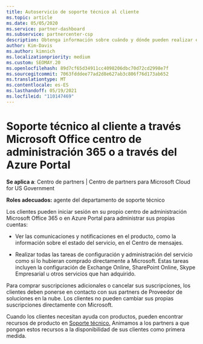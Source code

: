 ```yaml
---
title: Autoservicio de soporte técnico al cliente
ms.topic: article
ms.date: 05/05/2020
ms.service: partner-dashboard
ms.subservice: partnercenter-csp
description: Obtenga información sobre cuándo y dónde pueden realizar el autoservicio los clientes para administrar sus propias cuentas y cuándo deben ponerse en contacto con Proveedor de soluciones en la nube asociado.
author: Kim-Davis
ms.author: kimnich
ms.localizationpriority: medium
ms.custom: SEOMAY.20
ms.openlocfilehash: 89d7cf65d34911cc4098206dbc70d72cd2998e7f
ms.sourcegitcommit: 7063fdddee77ad2d8e627ab3c806f76d173ab652
ms.translationtype: MT
ms.contentlocale: es-ES
ms.lasthandoff: 05/19/2021
ms.locfileid: "110147469"
---
```

# <a name="customer-self-support-through-microsoft-office-365-admin-center-or-through-the-azure-portal"></a>Soporte técnico al cliente a través Microsoft Office centro de administración 365 o a través del Azure Portal

**Se aplica a**: Centro de partners | Centro de partners para Microsoft Cloud for US Government

**Roles adecuados:** agente del departamento de soporte técnico

Los clientes pueden iniciar sesión en su propio centro de administración Microsoft Office 365 o en Azure Portal para administrar sus propias cuentas:

- Ver las comunicaciones y notificaciones en el producto, como la información sobre el estado del servicio, en el Centro de mensajes.

- Realizar todas las tareas de configuración y administración del servicio como si lo hubieran comprado directamente a Microsoft. Estas tareas incluyen la configuración de Exchange Online, SharePoint Online, Skype Empresarial u otros servicios que han adquirido.

Para comprar suscripciones adicionales o cancelar sus suscripciones, los clientes deben ponerse en contacto con sus partners de Proveedor de soluciones en la nube. Los clientes no pueden cambiar sus propias suscripciones directamente con Microsoft.

Cuando los clientes necesitan ayuda con productos, pueden encontrar recursos de producto en [Soporte técnico.](https://partnercenter.microsoft.com/partner/support) Animamos a los partners a que pongan estos recursos a la disponibilidad de sus clientes como primera medida.

 

 



